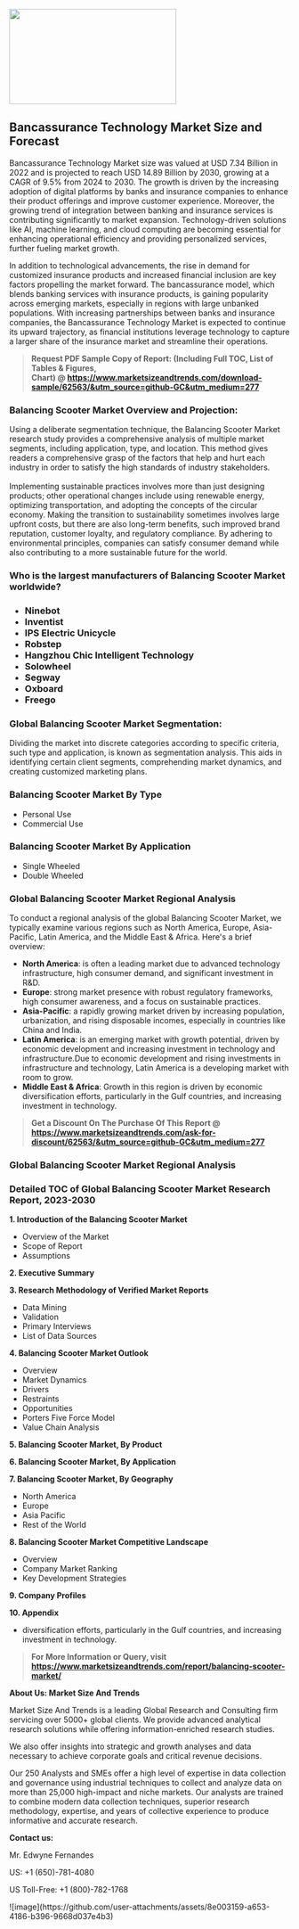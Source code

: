 <p><img class="alignnone size-medium wp-image-20088" src="https://ffe5etoiles.com/wp-content/uploads/2024/12/MST1-300x171.png" alt="" width="300" height="171" /></p><h2>Bancassurance Technology Market Size and Forecast</h2><p>Bancassurance Technology Market size was valued at USD 7.34 Billion in 2022 and is projected to reach USD 14.89 Billion by 2030, growing at a CAGR of 9.5% from 2024 to 2030. The growth is driven by the increasing adoption of digital platforms by banks and insurance companies to enhance their product offerings and improve customer experience. Moreover, the growing trend of integration between banking and insurance services is contributing significantly to market expansion. Technology-driven solutions like AI, machine learning, and cloud computing are becoming essential for enhancing operational efficiency and providing personalized services, further fueling market growth.</p><p>In addition to technological advancements, the rise in demand for customized insurance products and increased financial inclusion are key factors propelling the market forward. The bancassurance model, which blends banking services with insurance products, is gaining popularity across emerging markets, especially in regions with large unbanked populations. With increasing partnerships between banks and insurance companies, the Bancassurance Technology Market is expected to continue its upward trajectory, as financial institutions leverage technology to capture a larger share of the insurance market and streamline their operations.</p></p><blockquote id="" class=""><strong>Request PDF Sample Copy of Report: (Including Full TOC, List of Tables &amp; Figures, Chart)&nbsp;@&nbsp;<strong><a href="https://www.marketsizeandtrends.com/download-sample/62563/&utm_source=github-GC&utm_medium=277" target="_blank">https://www.marketsizeandtrends.com/download-sample/62563/&utm_source=github-GC&utm_medium=277</a></strong></strong></blockquote><h3 id="" class="">Balancing Scooter Market&nbsp;Overview and Projection:</h3><p id="" class="">Using a deliberate segmentation technique, the Balancing Scooter Market research study provides a comprehensive analysis of multiple market segments, including application, type, and location. This method gives readers a comprehensive grasp of the factors that help and hurt each industry in order to satisfy the high standards of industry stakeholders. <br /> <br />Implementing sustainable practices involves more than just designing products; other operational changes include using renewable energy, optimizing transportation, and adopting the concepts of the circular economy. Making the transition to sustainability sometimes involves large upfront costs, but there are also long-term benefits, such improved brand reputation, customer loyalty, and regulatory compliance. By adhering to environmental principles, companies can satisfy consumer demand while also contributing to a more sustainable future for the world.</p><h3 id="" class="">Who is the largest manufacturers of&nbsp;Balancing Scooter Market worldwide?</h3><h3 class=""><p><ul><li>Ninebot </li><li> Inventist </li><li> IPS Electric Unicycle </li><li> Robstep </li><li> Hangzhou Chic Intelligent Technology </li><li> Solowheel </li><li> Segway </li><li> Oxboard </li><li> Freego</li></ul></p></h3><h3 id="" class="">Global&nbsp;Balancing Scooter Market Segmentation:</h3><p id="" class="">Dividing the market into discrete categories according to specific criteria, such type and application, is known as segmentation analysis. This aids in identifying certain client segments, comprehending market dynamics, and creating customized marketing plans.</p><h3 id="" class="">Balancing Scooter Market&nbsp;By Type</h3><p><p><ul><li>Personal Use </li><li> Commercial Use</p></li></ul></p></p><h3 id="" class="">Balancing Scooter Market&nbsp;By Application</h3><p class=""><p><ul><li>Single Wheeled </li><li> Double Wheeled</li></ul></p></p><h3 id="" class="">Global Balancing Scooter Market Regional Analysis</h3><p id="" class="">To conduct a regional analysis of the global Balancing Scooter Market, we typically examine various regions such as North America, Europe, Asia-Pacific, Latin America, and the Middle East &amp; Africa. Here's a brief overview:</p><ul><li><strong>North America</strong>: is often a leading market due to advanced technology infrastructure, high consumer demand, and significant investment in R&amp;D.</li><li><strong>Europe</strong>: strong market presence with robust regulatory frameworks, high consumer awareness, and a focus on sustainable practices.</li><li><strong>Asia-Pacific</strong>: a rapidly growing market driven by increasing population, urbanization, and rising disposable incomes, especially in countries like China and India.</li><li><strong>Latin America</strong>: is an emerging market with growth potential, driven by economic development and increasing investment in technology and infrastructure.Due to economic development and rising investments in infrastructure and technology, Latin America is a developing market with room to grow.</li><li><strong>Middle East &amp; Africa</strong>: Growth in this region is driven by economic diversification efforts, particularly in the Gulf countries, and increasing investment in technology.</li></ul><blockquote id="" class=""><strong>Get a Discount On The Purchase Of This Report @ <strong><a href="https://www.marketsizeandtrends.com/ask-for-discount/62563/&utm_source=github-GC&utm_medium=277" target="_blank">https://www.marketsizeandtrends.com/ask-for-discount/62563/&utm_source=github-GC&utm_medium=277</a></strong></strong></blockquote><h3 id="" class="">Global Balancing Scooter Market Regional Analysis</h3><h3 id="" class="">Detailed TOC of Global Balancing Scooter Market Research Report, 2023-2030</h3><p id="" class=""><strong>1. Introduction of the Balancing Scooter Market</strong></p><ul><li>Overview of the Market</li><li>Scope of Report</li><li>Assumptions</li></ul><p id="" class=""><strong>2. Executive Summary</strong></p><p id="" class=""><strong>3. Research Methodology of Verified Market Reports</strong></p><ul><li>Data Mining</li><li>Validation</li><li>Primary Interviews</li><li>List of Data Sources</li></ul><p id="" class=""><strong>4. Balancing Scooter Market Outlook</strong></p><ul><li>Overview</li><li>Market Dynamics</li><li>Drivers</li><li>Restraints</li><li>Opportunities</li><li>Porters Five Force Model</li><li>Value Chain Analysis</li></ul><p id="" class=""><strong>5. Balancing Scooter Market, By Product</strong></p><p id="" class=""><strong>6. Balancing Scooter Market, By Application</strong></p><p id="" class=""><strong>7. Balancing Scooter Market, By Geography</strong></p><ul><li>North America</li><li>Europe</li><li>Asia Pacific</li><li>Rest of the World</li></ul><p id="" class=""><strong>8. Balancing Scooter Market Competitive Landscape</strong></p><ul><li>Overview</li><li>Company Market Ranking</li><li>Key Development Strategies</li></ul><p id="" class=""><strong>9. Company Profiles</strong></p><p id="" class=""><strong>10. Appendix</strong></p><ul><li>diversification efforts, particularly in the Gulf countries, and increasing investment in technology.</li></ul><blockquote id="" class=""><strong>For More Information or Query, visit <strong><strong><a href="https://www.marketsizeandtrends.com/report/balancing-scooter-market/" target="_blank">https://www.marketsizeandtrends.com/report/balancing-scooter-market/</a></strong></strong></strong></blockquote><p id="" class=""><strong>About Us: Market Size And Trends</strong></p><p id="" class="">Market Size And Trends is a leading Global Research and Consulting firm servicing over 5000+ global clients. We provide advanced analytical research solutions while offering information-enriched research studies.</p><p id="" class="">We also offer insights into strategic and growth analyses and data necessary to achieve corporate goals and critical revenue decisions.</p><p id="" class="">Our 250 Analysts and SMEs offer a high level of expertise in data collection and governance using industrial techniques to collect and analyze data on more than 25,000 high-impact and niche markets. Our analysts are trained to combine modern data collection techniques, superior research methodology, expertise, and years of collective experience to produce informative and accurate research.</p><p id="" class=""><strong>Contact us:</strong></p><p id="" class="">Mr. Edwyne Fernandes</p><p id="" class="">US: +1 (650)-781-4080</p><p id="" class="">US Toll-Free: +1 (800)-782-1768</p>
![image](https://github.com/user-attachments/assets/8e003159-a653-4186-b396-9668d037e4b3)
